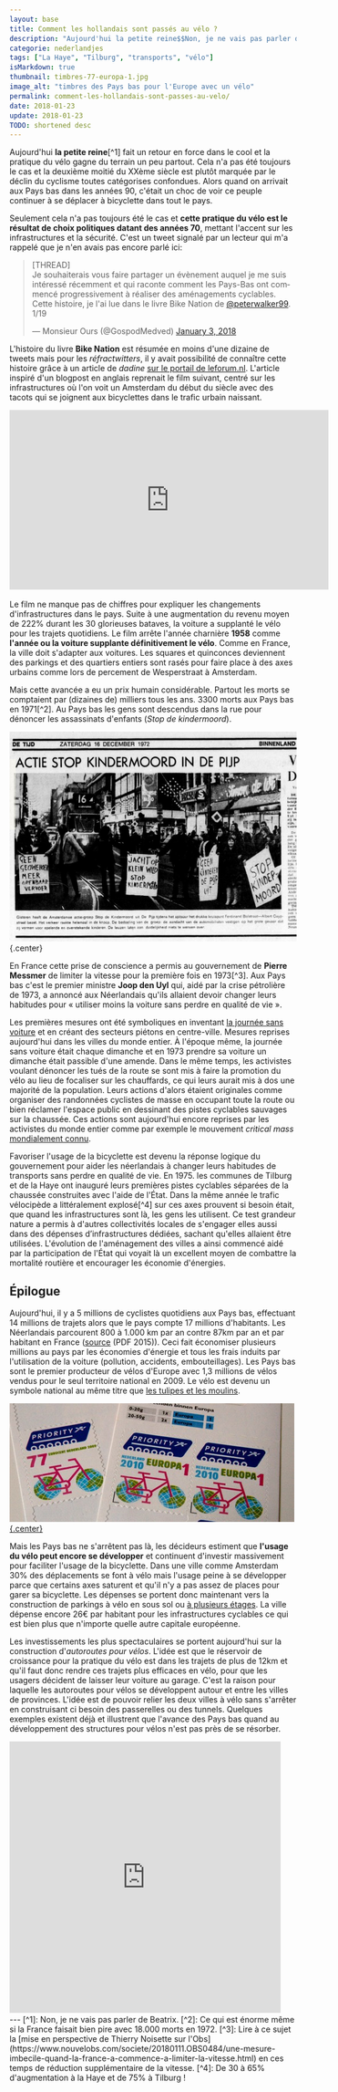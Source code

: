 ```yaml
---
layout: base
title: Comment les hollandais sont passés au vélo ?
description: "Aujourd'hui la petite reine$$Non, je ne vais pas parler de Beatrix.$$ fait un retour en force dans le cool et la pratique du vélo gagne du terrain un peu parto"
categorie: nederlandjes
tags: ["La Haye", "Tilburg", "transports", "vélo"]
isMarkdown: true
thumbnail: timbres-77-europa-1.jpg
image_alt: "timbres des Pays bas pour l'Europe avec un vélo"
permalink: comment-les-hollandais-sont-passes-au-velo/
date: 2018-01-23
update: 2018-01-23
TODO: shortened desc
---
```


Aujourd'hui **la petite reine**[^1] fait un retour en force dans le cool et la pratique du vélo gagne du terrain un peu partout. Cela n'a pas été toujours le cas et la deuxième moitié du XXème siècle est plutôt marquée par le déclin du cyclisme toutes catégorises confondues. Alors quand on arrivait aux Pays bas dans les années 90, c'était un choc de voir ce peuple continuer à se déplacer à bicyclette dans tout le pays.

Seulement cela n'a pas toujours été le cas et **cette pratique du vélo est le résultat de choix politiques datant des années 70**, mettant l'accent sur les infrastructures et la sécurité. C'est un tweet signalé par un lecteur qui m'a rappelé que je n'en avais pas encore parlé ici:

<!-- HTML -->
<div class="flex flex-col items-center">
<blockquote class="twitter-tweet" data-lang="en"><p lang="fr" dir="ltr">[THREAD]<br>Je souhaiterais vous faire partager un évènement auquel je me suis intéressé récemment et qui raconte comment les Pays-Bas ont commencé progressivement à réaliser des aménagements cyclables.<br>Cette histoire, je l&#39;ai lue dans le livre Bike Nation de <a href="https://twitter.com/peterwalker99?ref_src=twsrc%5Etfw">@peterwalker99</a>.<br>1/19</p>&mdash; Monsieur Ours (@GospodMedved) <a href="https://twitter.com/GospodMedved/status/948559218558324736?ref_src=twsrc%5Etfw">January 3, 2018</a></blockquote>
<script async src="https://platform.twitter.com/widgets.js" charset="utf-8"></script>
</div>
<!-- / HTML -->

L'histoire du livre **Bike Nation** est résumée en moins d'une dizaine de tweets mais pour les *réfractwitters*, il y avait possibilité de connaître cette histoire grâce à un article de *dadine* [sur le portail de leforum.nl](http://leforum.nl/index.php/report-section/39-reportages/315-lhistorique-des-pistes-cyclables-neerlandaises). L'article inspiré d'un blogpost en anglais reprenait le film suivant, centré sur les infrastructures où l'on voit un Amsterdam du début du siècle avec des tacots qui se joignent aux bicyclettes dans le trafic urbain naissant.

<!-- HTML -->
<div class="flex flex-col items-center">
<iframe width="560" height="315" src="https://www.youtube.com/embed/XuBdf9jYj7o" frameborder="0" allow="autoplay; encrypted-media" allowfullscreen></iframe>
</div>
<!-- / HTML -->

Le film ne manque pas de chiffres pour expliquer les changements d'infrastructures dans le pays. Suite à une augmentation du revenu moyen de 222% durant les 30 glorieuses bataves, la voiture a supplanté le vélo pour les trajets quotidiens. Le film arrête l'année charnière **1958** comme **l'année ou la voiture supplante définitivement le vélo**. Comme en France, la ville doit s'adapter aux voitures. Les squares et quinconces deviennent des parkings et des quartiers entiers sont rasés pour faire place à des axes urbains comme lors de percement de Wesperstraat à Amsterdam.

Mais cette avancée a eu un prix humain considérable. Partout les morts se comptaient par (dizaines de) milliers tous les ans. 3300 morts aux Pays bas en 1971[^2]. Au Pays bas les gens sont descendus dans la rue pour dénoncer les assassinats d'enfants (*Stop de kindermoord*).

![stop-kindermoord-pijp.jpg](stop-kindermoord-pijp.jpg){.center}

En France cette prise de conscience a permis au gouvernement de **Pierre Messmer** de limiter la vitesse pour la première fois en 1973[^3]. Aux Pays bas c'est le premier ministre **Joop den Uyl** qui, aidé par la crise pétrolière de 1973, a annoncé aux Néerlandais qu'ils allaient devoir changer leurs habitudes pour « utiliser moins la voiture sans perdre en qualité de vie ».

Les premières mesures ont été symboliques en inventant [la journée sans voiture](/pas-de-voiture-des-gros-velos) et en créant des secteurs piétons en centre-ville. Mesures reprises aujourd'hui dans les villes du monde entier. À l'époque même, la journée sans voiture était chaque dimanche et en 1973 prendre sa voiture un dimanche était passible d'une amende. Dans le même temps, les activistes voulant dénoncer les tués de la route se sont mis à faire la promotion du vélo au lieu de focaliser sur les chauffards, ce qui leurs aurait mis à dos une majorité de la population. Leurs actions d'alors étaient originales comme organiser des randonnées cyclistes de masse en occupant toute la route ou bien réclamer l'espace public en dessinant des pistes cyclables sauvages sur la chaussée. Ces actions sont aujourd'hui encore reprises par les activistes du monde entier comme par exemple le mouvement *critical mass* [mondialement connu](https://fr.wikipedia.org/wiki/Masse_critique_(mouvement_social)).

Favoriser l'usage de la bicyclette est devenu la réponse logique du gouvernement pour aider les néerlandais à changer leurs habitudes de transports sans perdre en qualité de vie. En 1975. les communes de Tilburg et de la Haye ont inauguré leurs premières pistes cyclables séparées de la chaussée construites avec l'aide de l'État. Dans la même année le trafic vélocipède a littéralement explosé[^4] sur ces axes prouvent si besoin était, que quand les infrastructures sont là, les gens les utilisent. Ce test grandeur nature a permis à d'autres collectivités locales de s'engager elles aussi dans des dépenses d’infrastructures dédiées, sachant qu'elles allaient être utilisées. L'évolution de l'aménagement des villes a ainsi commencé aidé par la participation de l'État qui voyait là un excellent moyen de combattre la mortalité routière et encourager les économie d'énergies.

## Épilogue
Aujourd'hui, il y a 5 millions de cyclistes quotidiens aux Pays bas, effectuant 14 millions de trajets alors que le pays compte 17 millions d'habitants. Les Néerlandais parcourent 800 à 1.000 km par an contre 87km par an et par habitant en France ([source](http://poussepoussepace.fr/wp-content/uploads/2015/05/Economie_du_velo_F.pdf) (PDF 2015)). Ceci fait économiser plusieurs millions au pays par les économies d'énergie et tous les frais induits par l'utilisation de la voiture (pollution, accidents, embouteillages). Les Pays bas sont le premier producteur de vélos d'Europe avec 1,3 millions de vélos vendus pour le seul territoire national en 2009. Le vélo est devenu un symbole national au même titre que [les tulipes et les moulins](/pays-des-velos-moulins-tulipes).

[![timbres des Pays bas pour l'Europe avec un vélo](timbres-77-europa-1.jpg){.center}](/timbres-nouvelle-numerotation)

Mais les Pays bas ne s'arrêtent pas là, les décideurs estiment que **l'usage du vélo peut encore se développer** et continuent d'investir massivement pour faciliter l'usage de la bicyclette. Dans une ville comme Amsterdam 30% des déplacements se font à vélo mais l'usage peine à se développer parce que certains axes saturent et qu'il n'y a pas assez de places pour garer sa bicyclette. Les dépenses se portent donc maintenant vers la construction de parkings à vélo en sous sol ou [à plusieurs étages](/une-heure-sans-velo). La ville dépense encore 26€ par habitant pour les infrastructures cyclables ce qui est bien plus que n'importe quelle autre capitale européenne.

Les investissements les plus spectaculaires se portent aujourd'hui sur la construction d'*autoroutes pour vélos*. L'idée est que le réservoir de croissance pour la pratique du vélo est dans les trajets de plus de 12km et qu'il faut donc rendre ces trajets plus efficaces en vélo, pour que les usagers décident de laisser leur voiture au garage. C'est la raison pour laquelle les autoroutes pour vélos se développent autour et entre les villes de provinces. L'idée est de pouvoir relier les deux villes à vélo sans s'arrêter en construisant ci besoin des passerelles ou des tunnels. Quelques exemples existent déjà et illustrent que l'avance des Pays bas quand au développement des structures pour vélos n'est pas près de se résorber.

<!-- HTML -->
<div class="flex flex-col items-center">
<iframe src="https://www.facebook.com/plugins/video.php?href=https%3A%2F%2Fwww.facebook.com%2Fweffrancais%2Fvideos%2F1577103105676161%2F&show_text=0&width=476" width="476" height="476" style="border:none;overflow:hidden" scrolling="no" frameborder="0" allowTransparency="true" allowFullScreen="true"></iframe>
</div>
<!-- / HTML -->
---
[^1]: Non, je ne vais pas parler de Beatrix.
[^2]: Ce qui est énorme même si la France faisait bien pire avec 18.000 morts en 1972.
[^3]: Lire à ce sujet la [mise en perspective de Thierry Noisette sur l'Obs](https://www.nouvelobs.com/societe/20180111.OBS0484/une-mesure-imbecile-quand-la-france-a-commence-a-limiter-la-vitesse.html) en ces temps de réduction supplémentaire de la vitesse.
[^4]: De 30 à 65% d'augmentation à la Haye et de 75% à Tilburg !
<!-- post notes:
http://www.aviewfromthecyclepath.com/2011/10/how-dutch-got-their-cycling.html 
http://www.bbc.com/news/magazine-23587916 
https://nl.ambafrance.org/Presse-neerlandaise-du-mardi-26,11671
--->
